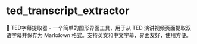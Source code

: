 # ted_transcript_extractor
📝 TED字幕提取器 - 一个简单的图形界面工具，用于从 TED 演讲视频页面提取双语字幕并保存为 Markdown 格式。支持英文和中文字幕，界面友好，使用方便。

